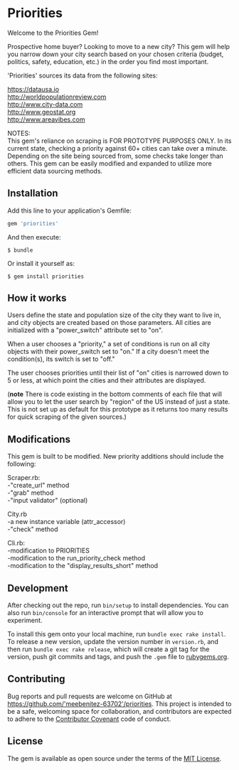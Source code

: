 # Priorities

Welcome to the Priorities Gem!

Prospective home buyer? Looking to move to a new city? This gem will help you narrow down your city search based on your chosen criteria (budget, politics, safety, education, etc.) in the order you find most important.

'Priorities' sources its data from the following sites:

https://datausa.io  
http://worldpopulationreview.com  
http://www.city-data.com  
http://www.geostat.org  
http://www.areavibes.com

NOTES:  
This gem's reliance on scraping is FOR PROTOTYPE PURPOSES ONLY.  In its current state, checking a priority against 60+ cities can take over a minute.  Depending on the site being sourced from, some checks take longer than others.  This gem can be easily modified and expanded to utilize more efficient data sourcing methods.

## Installation

Add this line to your application's Gemfile:

```ruby
gem 'priorities'
```

And then execute:

    $ bundle

Or install it yourself as:

    $ gem install priorities

## How it works

Users define the state and population size of the city they want to live in, and city objects are created based on those parameters.  All cities are initialized with a "power_switch" attribute set to "on".

When a user chooses a "priority," a set of conditions is run on all city objects with their power_switch set to "on."  If a city doesn't meet the condition(s), its switch is set to "off."

The user chooses priorities until their list of "on" cities is narrowed down to 5 or less, at which point the cities and their attributes are displayed.

(**note** There is code existing in the bottom comments of each file that will allow you to let the user search by "region" of the US instead of just a state.  This is not set up as default for this prototype as it returns too many results for quick scraping of the given sources.)

## Modifications

This gem is built to be modified.  New priority additions should include the following:

Scraper.rb:  
-"create_url" method  
-"grab" method  
-"input validator" (optional)  

City.rb  
-a new instance variable (attr_accessor)  
-"check" method  

Cli.rb:  
-modification to PRIORITIES  
-modification to the run_priority_check method  
-modification to the "display_results_short" method  


## Development

After checking out the repo, run `bin/setup` to install dependencies. You can also run `bin/console` for an interactive prompt that will allow you to experiment.

To install this gem onto your local machine, run `bundle exec rake install`. To release a new version, update the version number in `version.rb`, and then run `bundle exec rake release`, which will create a git tag for the version, push git commits and tags, and push the `.gem` file to [rubygems.org](https://rubygems.org).

## Contributing

Bug reports and pull requests are welcome on GitHub at https://github.com/'meebenitez-63702'/priorities. This project is intended to be a safe, welcoming space for collaboration, and contributors are expected to adhere to the [Contributor Covenant](http://contributor-covenant.org) code of conduct.


## License

The gem is available as open source under the terms of the [MIT License](http://opensource.org/licenses/MIT).
